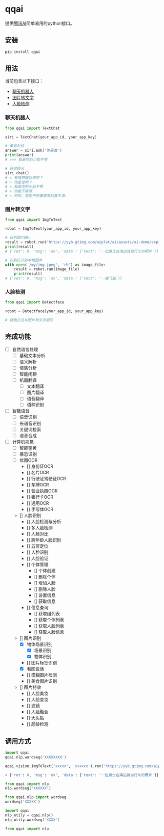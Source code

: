 # qqai

提供[腾讯AI](https://ai.qq.com/)简单易用的python接口。

## 安装

```bash
pip install qqai
```

## 用法

当前包含以下接口：

- [聊天机器人](#聊天机器人)
- [图片转文字](#图片转文字)
- [人脸检测](#人脸检测)

### 聊天机器人

```py
from qqai import TextChat

siri = TextChat(your_app_id, your_app_key)

# 单句对话
answer = siri.ask('你是谁')
print(answer)
# >>> 我是你的小助手啊

# 连续聊天
siri.chat()
# < 有啥想跟我说的？
# > 你是谁啊？
# < 我是你的小助手啊
# > 你能干嘛呀
# < 呵呵，我能干的事情多的数不清。
```

### 图片转文字

```py
from qqai import ImgToText

robot = ImgToText(your_app_id, your_app_key)

# 识别图片URL
result = robot.run('https://yyb.gtimg.com/aiplat/ai/assets/ai-demo/express-6.jpg')
print(result)
# {'ret': 0, 'msg': 'ok', 'data': {'text': '一位男士在海边骑自行车的照片'}}

# 识别打开的本地图片
with open('/my/img.jpeg', 'rb') as image_file:
    result = robot.run(image_file)
    print(result)
# {'ret': 0, 'msg': 'ok', 'data': {'text': '一艘飞船'}}
```

### 人脸检测

```py
from qqai import Detectface

robot = Detectface(your_app_id, your_app_key)

# 调用方法与图片转文字相同
```



## 完成功能

- [ ] 自然语言处理
    - [ ] 基础文本分析
    - [ ] 语义解析
    - [ ] 情感分析
    - [ ] 智能闲聊
    - [ ] 机器翻译
        - [ ] 文本翻译
        - [ ] 图片翻译
        - [ ] 语音翻译
        - [ ] 语种识别
- [ ] 智能语音
    - [ ] 语音识别
    - [ ] 长语音识别
    - [ ] 关键词检索
    - [ ] 语音合成
- [ ] 计算机视觉
    - [ ] 智能鉴黄
    - [ ] 暴恐识别
    - [ ] 优图OCR
        - [] 身份证OCR
        - [] 名片OCR
        - [] 行驶证驾驶证OCR
        - [] 车牌OCR
        - [] 营业执照OCR
        - [] 银行卡OCR
        - [] 通用OCR
        - [] 手写体OCR
    - [] 人脸识别
        - [] 人脸检测与分析
        - [] 多人脸检测
        - [] 人脸对比
        - [] 跨年龄人脸识别
        - [] 五官定位
        - [] 人脸识别
        - [] 人脸验证
        - [] 个体管理
            - [] 个体创建
            - [] 删除个体
            - [] 增加人脸
            - [] 删除人脸
            - [] 设置信息
            - [] 获取信息
        - [] 信息查询
            - [] 获取组列表
            - [] 获取个体列表
            - [] 获取人脸列表
            - [] 获取人脸信息
    - [] 图片识别
        - [x] 物体场景识别
            - [x] 场景识别
            - [x] 物体识别
        - [] 图片标签识别
        - [x] 看图说话
        - [] 模糊图片检测
        - [] 美食图片识别
    - [] 图片特效
        - [] 人脸美妆
        - [] 人脸变妆
        - [] 滤镜
        - [] 人脸融合
        - [] 大头贴
        - [] 颜龄检测

## 调用方式

```python
import qqai
qqai.nlp.wordseg('XXXXXXXX')

qqai.vision.ImgToText('xxxxx', 'xxxxxx').run('https://yyb.gtimg.com/aiplat/ai/assets/ai-demo/express-6.jpg')

< {'ret': 0, 'msg': 'ok', 'data': {'text': '一位男士在海边骑自行车的照片'}}

from qqai import nlp
nlp.wordseg('XXXXXX')

from qqai.nlp import wordseg
wordseg('XXXXX')

import qqai
nlp_utily = qqai.nlp()
nlp_utily.wordseg('XXXX')

from qqai import nlp

```